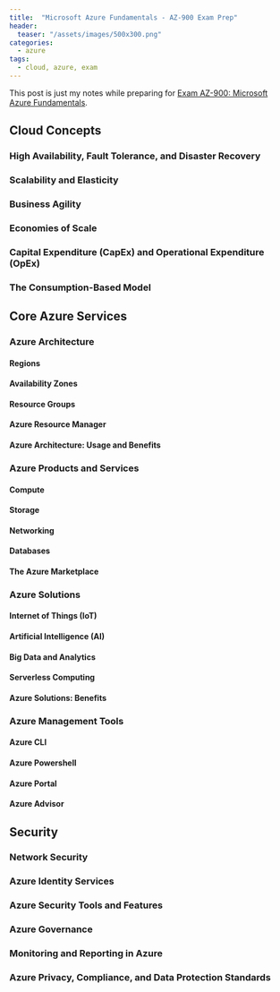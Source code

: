 ```yaml
---
title:  "Microsoft Azure Fundamentals - AZ-900 Exam Prep"
header:
  teaser: "/assets/images/500x300.png"
categories: 
  - azure
tags:
  - cloud, azure, exam
---
```


This post is just my notes while preparing for  [Exam AZ-900: Microsoft Azure Fundamentals](https://docs.microsoft.com/en-us/learn/certifications/exams/az-900).

## Cloud Concepts
### High Availability, Fault Tolerance, and Disaster Recovery
### Scalability and Elasticity
### Business Agility
### Economies of Scale
### Capital Expenditure (CapEx) and Operational Expenditure (OpEx)
### The Consumption-Based Model

## Core Azure Services

### Azure Architecture
#### Regions
#### Availability Zones
#### Resource Groups
#### Azure Resource Manager
#### Azure Architecture: Usage and Benefits

### Azure Products and Services
#### Compute
#### Storage
#### Networking
#### Databases
#### The Azure Marketplace

### Azure Solutions
#### Internet of Things (IoT)
#### Artificial Intelligence (AI)
#### Big Data and Analytics
#### Serverless Computing
#### Azure Solutions: Benefits

### Azure Management Tools
#### Azure CLI
#### Azure Powershell
#### Azure Portal
#### Azure Advisor

## Security
### Network Security
### Azure Identity Services
### Azure Security Tools and Features
### Azure Governance
### Monitoring and Reporting in Azure
### Azure Privacy, Compliance, and Data Protection Standards
